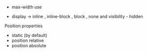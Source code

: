 - max-width use

- display -> inline
  , inline-block , block , none and visibility - hidden

Position properties

- static (by default)
- position relative
- position absolute
